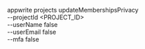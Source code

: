 appwrite projects updateMembershipsPrivacy \
        --projectId <PROJECT_ID> \
        --userName false \
        --userEmail false \
        --mfa false
